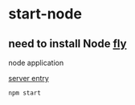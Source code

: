 # start-node
## need to install Node [fly](https://nodejs.org/en/)
node application

[server entry](https://github.com/ysneo/start-node/blob/master/server/server.js)

``` cmd
npm start
```

